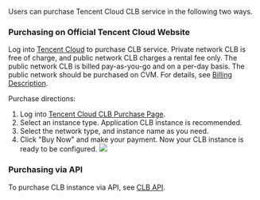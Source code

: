 Users can purchase Tencent Cloud CLB service in the following two ways.

### Purchasing on Official Tencent Cloud Website
Log into [Tencent Cloud](https://buy.cloud.tencent.com/lb) to purchase CLB service. Private network CLB is free of charge, and public network CLB charges a rental fee only. The public network CLB is billed pay-as-you-go and on a per-day basis. The public network should be purchased on CVM. For details, see [Billing Description](https://cloud.tencent.com/document/product/214/8848).

Purchase directions:

1. Log into [Tencent Cloud CLB Purchase Page](https://buy.cloud.tencent.com/lb).
2. Select an instance type. Application CLB instance is recommended.
3. Select the network type, and instance name as you need.
4. Click "Buy Now" and make your payment. Now your CLB instance is ready to be configured.
![](https://main.qcloudimg.com/raw/506ee808a9480e82585b953613e14512.png)

### Purchasing via API
To purchase CLB instance via API, see [CLB API](http://cloud.tencent.com/doc/api/244/%E7%AE%80%E4%BB%8B).
